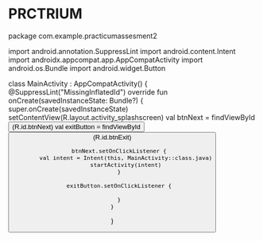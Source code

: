 # PRCTRIUM
package com.example.practicumassesment2

import android.annotation.SuppressLint
import android.content.Intent
import androidx.appcompat.app.AppCompatActivity
import android.os.Bundle
import android.widget.Button

class MainActivity : AppCompatActivity() {
    @SuppressLint("MissingInflatedId")
    override fun onCreate(savedInstanceState: Bundle?) {
            super.onCreate(savedInstanceState)
            setContentView(R.layout.activity_splashscreen)
        val btnNext = findViewById<Button>(R.id.btnNext)
        val exitButton = findViewById<Button>(R.id.btnExit)






        

        btnNext.setOnClickListener {
            val intent = Intent(this, MainActivity::class.java)
            startActivity(intent)
        }

        exitButton.setOnClickListener {

        }
    }
}
